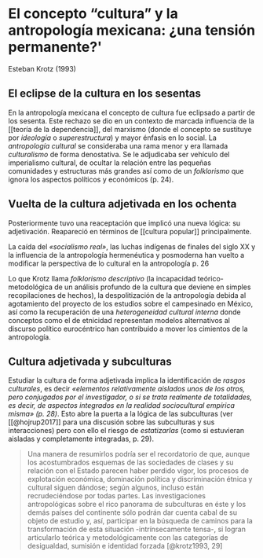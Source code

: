 # El concepto “cultura” y la antropología mexicana: ¿una tensión permanente?'
Esteban Krotz (1993)

## El eclipse de la cultura en los sesentas

En la antropología mexicana el concepto de cultura fue eclipsado a partir de los sesenta. Este rechazo se dio en un contexto de marcada influencia de la [[teoría de la dependencia]], del marxismo (donde el concepto se sustituye por *ideología* o *superestructura*) y mayor énfasis en lo social. La *antropología cultural* se consideraba una rama menor y era llamada *culturalismo* de forma denostativa. Se le adjudicaba ser vehículo del imperialismo cultural, de ocultar la relación entre las pequeñas comunidades y estructuras más grandes así como de un *folklorismo* que ignora los aspectos políticos y económicos (p. 24).

## Vuelta de la cultura adjetivada en los ochenta

Posteriormente tuvo una reaceptación que implicó una nueva lógica: su adjetivación. Reapareció en términos de [[cultura popular]] principalmente.

La caída del *«socialismo real»*, las luchas indígenas de finales del siglo XX y la influencia de la antropología hermenéutica y posmoderna han vuelto a modificar la perspectiva de lo cultural en la antropología p. 26

Lo que Krotz llama *folklorismo descriptivo* (la incapacidad teórico-metodológica de un análisis profundo de la cultura que deviene en simples recopilaciones de hechos), la despolitización de la antropología debida al agotamiento del proyecto de los estudios sobre el campesinado en México, así como la recuperación de una *heterogeneidad cultural interna* donde conceptos como el de etnicidad representan modelos alternativos al discurso político eurocéntrico han contribuido a mover los cimientos de la antropología.

## Cultura adjetivada y subculturas

Estudiar la cultura de forma adjetivada implica la identificación de *rasgos culturales*, es decir *«elementos relativamente aislados unos de los otros, pero conjugados por el investigador, o si se trata realmente de totalidades, es decir, de aspectos integrados en la realidad sociocultural empírica misma» (p. 28)*. Esto abre la puerta a la lógica de las subculturas (ver [[@hojrup2017]] para una discusión sobre las subculturas y sus interacciones) pero con ello el riesgo de *estatizarlas* (como si estuvieran aisladas y completamente integradas, p. 29).

>Una manera de resumirlos podría ser el recordatorio de que, aunque los acostumbrados esquemas de las sociedades de clases y su relación con el Estado parecen haber perdido vigor, los procesos de explotación económica, dominación política y discriminación étnica y cultural siguen dándose; según algunos, incluso están recrudeciéndose por todas partes. Las investigaciones antropológicas sobre el rico panorama de subculturas en éste y los demás países del continente sólo podrán dar cuenta cabal de su objeto de estudio y, así, participar en la búsqueda de caminos para la transformación de esta situación -intrínsecamente tensa-, si logran articularlo teórica y metodológicamente con las categorías de desigualdad, sumisión e identidad forzada [@krotz1993, 29]
